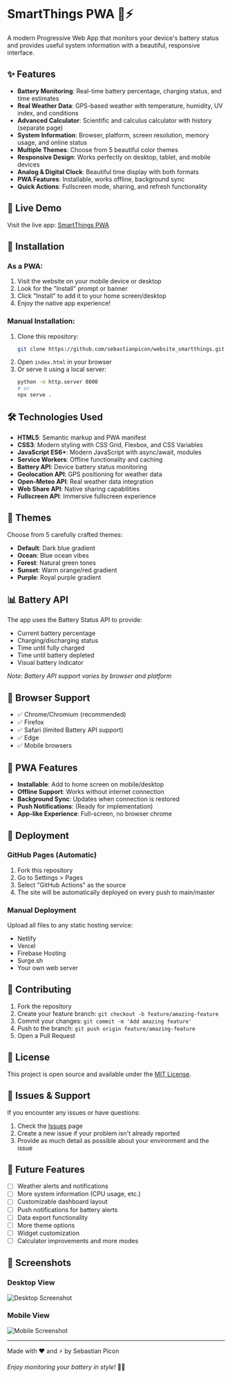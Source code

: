 # SmartThings PWA 🔋⚡

A modern Progressive Web App that monitors your device's battery status and provides useful system information with a beautiful, responsive interface.

## ✨ Features

- **Battery Monitoring**: Real-time battery percentage, charging status, and time estimates
- **Real Weather Data**: GPS-based weather with temperature, humidity, UV index, and conditions
- **Advanced Calculator**: Scientific and calculus calculator with history (separate page)
- **System Information**: Browser, platform, screen resolution, memory usage, and online status
- **Multiple Themes**: Choose from 5 beautiful color themes
- **Responsive Design**: Works perfectly on desktop, tablet, and mobile devices
- **Analog & Digital Clock**: Beautiful time display with both formats
- **PWA Features**: Installable, works offline, background sync
- **Quick Actions**: Fullscreen mode, sharing, and refresh functionality

## 🚀 Live Demo

Visit the live app: [SmartThings PWA](https://sebastianpicon.github.io/website_smartthings/)

## 📱 Installation

### As a PWA:
1. Visit the website on your mobile device or desktop
2. Look for the "Install" prompt or banner
3. Click "Install" to add it to your home screen/desktop
4. Enjoy the native app experience!

### Manual Installation:
1. Clone this repository:
   ```bash
   git clone https://github.com/sebastianpicon/website_smartthings.git
   ```
2. Open `index.html` in your browser
3. Or serve it using a local server:
   ```bash
   python -m http.server 8000
   # or
   npx serve .
   ```

## 🛠️ Technologies Used

- **HTML5**: Semantic markup and PWA manifest
- **CSS3**: Modern styling with CSS Grid, Flexbox, and CSS Variables
- **JavaScript ES6+**: Modern JavaScript with async/await, modules
- **Service Workers**: Offline functionality and caching
- **Battery API**: Device battery status monitoring
- **Geolocation API**: GPS positioning for weather data
- **Open-Meteo API**: Real weather data integration
- **Web Share API**: Native sharing capabilities
- **Fullscreen API**: Immersive fullscreen experience

## 🎨 Themes

Choose from 5 carefully crafted themes:
- **Default**: Dark blue gradient
- **Ocean**: Blue ocean vibes
- **Forest**: Natural green tones
- **Sunset**: Warm orange/red gradient
- **Purple**: Royal purple gradient

## 📊 Battery API

The app uses the Battery Status API to provide:
- Current battery percentage
- Charging/discharging status
- Time until fully charged
- Time until battery depleted
- Visual battery indicator

*Note: Battery API support varies by browser and platform*

## 🔧 Browser Support

- ✅ Chrome/Chromium (recommended)
- ✅ Firefox
- ✅ Safari (limited Battery API support)
- ✅ Edge
- ✅ Mobile browsers

## 📱 PWA Features

- **Installable**: Add to home screen on mobile/desktop
- **Offline Support**: Works without internet connection
- **Background Sync**: Updates when connection is restored
- **Push Notifications**: (Ready for implementation)
- **App-like Experience**: Full-screen, no browser chrome

## 🚀 Deployment

### GitHub Pages (Automatic)
1. Fork this repository
2. Go to Settings > Pages
3. Select "GitHub Actions" as the source
4. The site will be automatically deployed on every push to main/master

### Manual Deployment
Upload all files to any static hosting service:
- Netlify
- Vercel
- Firebase Hosting
- Surge.sh
- Your own web server

## 🤝 Contributing

1. Fork the repository
2. Create your feature branch: `git checkout -b feature/amazing-feature`
3. Commit your changes: `git commit -m 'Add amazing feature'`
4. Push to the branch: `git push origin feature/amazing-feature`
5. Open a Pull Request

## 📝 License

This project is open source and available under the [MIT License](LICENSE).

## 🐛 Issues & Support

If you encounter any issues or have questions:
1. Check the [Issues](https://github.com/sebastianpicon/website_smartthings/issues) page
2. Create a new issue if your problem isn't already reported
3. Provide as much detail as possible about your environment and the issue

## 🔮 Future Features

- [ ] Weather alerts and notifications
- [ ] More system information (CPU usage, etc.)
- [ ] Customizable dashboard layout
- [ ] Push notifications for battery alerts
- [ ] Data export functionality
- [ ] More theme options
- [ ] Widget customization
- [ ] Calculator improvements and more modes

## 📸 Screenshots

### Desktop View
![Desktop Screenshot](assets/screenshot-desktop.png)

### Mobile View
![Mobile Screenshot](assets/screenshot-mobile.png)

---

Made with ❤️ and ⚡ by Sebastian Picon

*Enjoy monitoring your battery in style!* 🔋✨